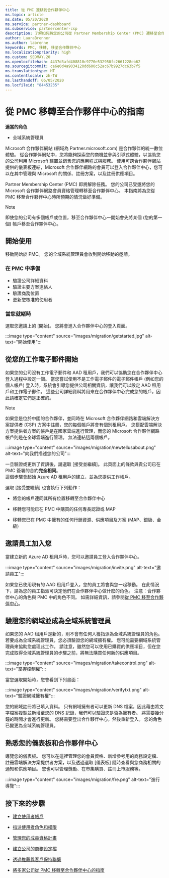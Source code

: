 ```yaml
---
title: 從 PMC 遷移到合作夥伴中心
ms.topic: article
ms.date: 05/20/2020
ms.service: partner-dashboard
ms.subservice: partnercenter-csp
description: 了解如何將您的公司從 Partner Membership Center (PMC) 遷移至合作夥伴中心。
author: LauraBrenner
ms.author: labrenne
keywords: PMC, 移轉, 移至合作夥伴中心
ms.localizationpriority: high
ms.custom: SEOMAY.20
ms.openlocfilehash: 4437d3afd408810c9770e532950fc2661228eb62
ms.sourcegitcommit: ca6e0d4a9034120dd600c52ac67b9927dc63b7f5
ms.translationtype: HT
ms.contentlocale: zh-TW
ms.lasthandoff: 06/05/2020
ms.locfileid: "84453235"
---
```

# <a name="guide-to-migrating-from-pmc-to-partner-center"></a>從 PMC 移轉至合作夥伴中心的指南

**適當的角色**

- 全域系統管理員

Microsoft 合作夥伴網站 (網域為 Partner.microsoft.com) 是合作夥伴的統一數位體驗。 從合作夥伴網站中，您將能夠探索您的商機並參與引導式體驗，以協助您的公司利用 Microsoft 建置並銷售您的應用程式與服務。 使用可跨合作夥伴網站提供的儀表板連結，Microsoft 合作夥伴網路的會員可以登入合作夥伴中心，您可以在其中管理與 Microsoft 的關係、註冊方案，以及註冊供應項目。

Partner Membership Center (PMC) 即將解除任務。 您的公司已受邀將您的 Microsoft 合作夥伴網路會員資格管理轉移至合作夥伴中心。 本指南將為您從 PMC 移至合作夥伴中心時所預期的情況做好準備。

>[!Note]
>即使您的公司有多個帳戶或位置，移至合作夥伴中心一開始會先將某個 (您的第一個) 帳戶移至合作夥伴中心。

## <a name="get-started"></a>開始使用

移動開始於 PMC。 您的全域系統管理員會收到開始移動的邀請。

### <a name="prepare-in-pmc"></a>在 PMC 中準備

- 驗證公司詳細資料
- 驗證主要方案連絡人
- 驗證商務位置
- 更新您核准的使用者

### <a name="when-youre-ready"></a>當您就緒時

選取您邀請上的 [開始]。 您將會進入合作夥伴中心的登入頁面。

:::image type="content" source="images/migration/getstarted.jpg" alt-text="開始使用":::

## <a name="start-with-your-work-email"></a>從您的工作電子郵件開始

如果您的公司沒有工作電子郵件和 AAD 租用戶，我們可以協助您在合作夥伴中心登入過程中設定一個。 當您嘗試使用不是工作電子郵件的電子郵件帳戶 (例如您的個人帳戶) 登入時，系統會引導您提供公司相關資訊，讓我們可以設定 AAD 租用戶和工作電子郵件。 這些公司詳細資料將用來在合作夥伴中心完成您的帳戶，因此請確定它們是正確的。

>[!Note]
>如果您是位於中國的合作夥伴，並同時在 Microsoft 合作夥伴網路和雲端解決方案提供者 (CSP) 方案中註冊，您的每個帳戶將會有個別租用戶。 您搭配雲端解決方案提供者方案的帳戶是在國家雲端進行管理，而您的 Microsoft 合作夥伴網路帳戶則是在全球雲端進行管理。 無法連結這兩個帳戶。

:::image type="content" source="images/migration/newtellusabout.png" alt-text="向我們描述您的公司":::

一旦驗證或更新了資訊後，請選取 [接受並繼續]。
此頁面上的條款與貴公司已在 PMC 簽署的合約**完全相同**。  
這個步驟會起始 Azure AD 租用戶的建立，並為您提供工作帳戶。

選取 [接受並繼續] 也會執行下列動作：

- 將您的帳戶連同其所有位置移轉至合作夥伴中心

- 移轉您可能已在 PMC 中購買的任何專長認證或 MAP

- 移轉您已在 PMC 中擁有的任何行銷資源、供應項目及方案 (MAP、銀級、金級)

## <a name="invite-employees-to-join-you"></a>邀請員工加入您

當建立新的 Azure AD 租用戶時，您可以邀請員工登入合作夥伴中心。

:::image type="content" source="images/migration/invite.png" alt-text="邀請員工":::

如果您已使用現有的 AAD 租用戶登入，您的員工將會與您一起移動。 在此情況下，請為您的員工指派可決定他們在合作夥伴中心做什麼的角色。 注意：合作夥伴中心的角色與 PMC 中的角色不同。 如需詳細資訊，請參閱[從 PMC 移至合作夥伴中心](move-pmc-pc-map.md)。

## <a name="verify-your-domain-and-become-a-global-admin"></a>驗證您的網域並成為全域系統管理員  

如果您的 AAD 租用戶是新的，則不會有任何人獲指派為全域系統管理員的角色。若要成為全域系統管理員，您必須驗證您的網域擁有權。 您可能需要網域系統管理員來協助您處理此工作。 請注意，雖然您可以使用已購買的供應項目，但在您完成取得全域系統管理員的步驟之前，將無法購買任何新的供應項目。

:::image type="content" source="images/migration/takecontrol.png" alt-text="掌握控制權":::

當您選取開始時，您會看到下列畫面：

:::image type="content" source="images/migration/verifytxt.png" alt-text="驗證網域擁有權":::

您的網域註冊將已填入資料。 只有網域擁有者可以更新 DNS 檔案，因此藉由將文字檔案複製並新增至您的 DNS 記錄，我們可以驗證您是否為擁有者。 將需要幾分鐘的時間才會進行更新。 您將需要登出合作夥伴中心，然後重新登入。 您的角色已變更為全域系統管理員。

## <a name="get-acquainted-with-your-dashboard-and-partner-center"></a>熟悉您的儀表板和合作夥伴中心

導覽您的儀表板。 您可以在這裡管理您的會員資格、新增參考用的商務設定檔、註冊雲端解決方案提供者方案，以及透過選取 [儀表板] 隨時查看與您商務相關的通知和供應項目。 您也可以管理獎勵、在市集購買、註冊上市服務等。  

:::image type="content" source="images/migration/fre.png" alt-text="進行導覽":::

## <a name="next-steps"></a>接下來的步驟

- [建立使用者帳戶](create-user-accounts-and-set-permissions.md)

- [指派使用者角色和權限](permissions-overview.md)

- [管理您的成員資格計畫](renew-mpn-offers.md)

- [建立公司的商務設定檔](create-a-marketing-profile.md)

- [透過推薦與客戶保持聯繫](responding-to-referrals.md)

- [將多家公司從 PMC 移轉至合作夥伴中心的指南](move-multiple-companies.md)
